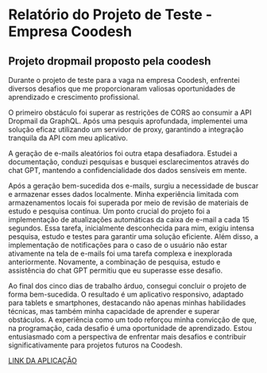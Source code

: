 # Relatório do Projeto de Teste - Empresa Coodesh

## Projeto dropmail proposto pela coodesh

  Durante o projeto de teste para a vaga na empresa Coodesh, enfrentei diversos desafios que me proporcionaram
valiosas oportunidades de aprendizado e crescimento profissional.

  O primeiro obstáculo foi superar as restrições de CORS ao consumir a API Dropmail da GraphQL. Após uma pesquis
aprofundada, implementei uma solução eficaz utilizando um servidor de proxy, garantindo a integração tranquila da API com meu aplicativo.

  A geração de e-mails aleatórios foi outra etapa desafiadora. Estudei a documentação, conduzi pesquisas e busquei esclarecimentos através do chat GPT, mantendo a confidencialidade dos dados sensíveis em mente.

Após a geração bem-sucedida dos e-mails, surgiu a necessidade de buscar e armazenar esses dados localmente. Minha experiência limitada com armazenamentos locais foi superada por meio de revisão de materiais de estudo e pesquisa contínua.
Um ponto crucial do projeto foi a implementação de atualizações automáticas da caixa de e-mail a cada 15 segundos. Essa tarefa, inicialmente desconhecida para mim, exigiu intensa pesquisa, estudo e testes para garantir uma solução eficiente.
Além disso, a implementação de notificações para o caso de o usuário não estar ativamente na tela de e-mails foi uma tarefa complexa e inexplorada anteriormente. Novamente, a combinação de pesquisa, estudo e assistência do chat GPT permitiu
que eu superasse esse desafio.

  Ao final dos cinco dias de trabalho árduo, consegui concluir o projeto de forma bem-sucedida. O resultado é um aplicativo responsivo, adaptado para tablets e smartphones, destacando não apenas minhas habilidades técnicas, mas também minha capacidade de aprender e superar obstáculos.
A experiência como um todo reforçou minha convicção de que, na programação, cada desafio é uma oportunidade de aprendizado. Estou entusiasmado com a perspectiva de enfrentar mais desafios e contribuir significativamente para projetos futuros na Coodesh.

[LINK DA APLICAÇÃO](https://projet-o-coodesh-9g94.vercel.app/)
